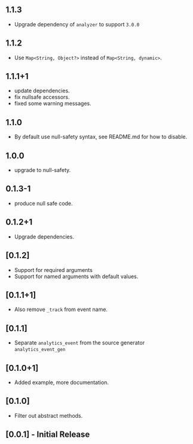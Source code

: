 ## 1.1.3

* Upgrade dependency of `analyzer` to support `3.0.0`

## 1.1.2

* Use `Map<String, Object?>` instead of `Map<String, dynamic>`.

## 1.1.1+1

* update dependencies.
* fix nullsafe accessors.
* fixed some warning messages.

## 1.1.0

* By default use null-safety syntax, see README.md for how to disable.

## 1.0.0

* upgrade to null-safety.

## 0.1.3-1

* produce null safe code.

## 0.1.2+1

* Upgrade dependencies.

## [0.1.2]

* Support for required arguments
* Support for named arguments with default values.

## [0.1.1+1]

* Also remove `_track` from event name.

## [0.1.1]

* Separate `analytics_event` from the source generator `analytics_event_gen`

## [0.1.0+1]

* Added example, more documentation.

## [0.1.0]

* Filter out abstract methods.

## [0.0.1] - Initial Release

